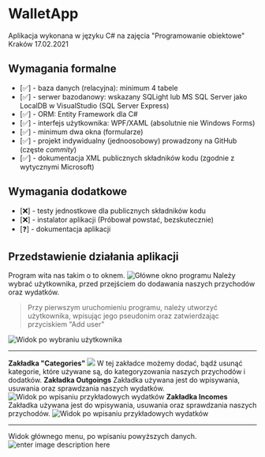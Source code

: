 # WalletApp
Aplikacja wykonana w języku C# na zajęcia "Programowanie obiektowe"
Kraków 17.02.2021
## Wymagania formalne
 - [✅] -   baza danych (relacyjna): minimum 4 tabele
-   [✅] - serwer bazodanowy: wskazany SQLight lub MS SQL Server jako LocalDB w VisualStudio (SQL Server Express)
- [✅] -  ORM: Entity Framework dla C#
- [✅] -  interfejs użytkownika: WPF/XAML (absolutnie nie Windows Forms)
-  [✅] - minimum dwa okna (formularze)
-  [✅] - projekt indywidualny (jednoosobowy) prowadzony na GitHub (częste  _commity_)
- [✅] -  dokumentacja XML publicznych składników kodu (zgodnie z wytycznymi Microsoft)
## Wymagania dodatkowe
-  [❌] - testy jednostkowe dla publicznych składników kodu
-  [❌] - instalator aplikacji (Próbował powstać, bezskutecznie)
-  [❓] - dokumentacja aplikacji
## Przedstawienie działania aplikacji

Program wita nas takim o to oknem.
![Główne okno programu](https://i.imgur.com/N2j2znV.png)
Należy wybrać użytkownika, przed przejściem do dodawania naszych przychodów oraz wydatków.

> Przy pierwszym uruchomieniu programu, należy utworzyć użytkownika, wpisując jego pseudonim oraz zatwierdzając przyciskiem "Add user"
> 
![Widok po wybraniu użytkownika](https://i.imgur.com/ougOMWw.png)

-------------------------------------------------------------
**Zakładka "Categories"**
![](https://i.imgur.com/EVDJ5Oj.png)
W tej zakładce możemy dodać, bądź usunąć kategorie, które używane są, do kategoryzowania naszych przychodów i dodatków.
**Zakładka Outgoings**
Zakładka używana jest do wpisywania, usuwania oraz sprawdzania naszych wydatków.
![Widok po wpisaniu przykładowych wydatków](https://i.imgur.com/5Ls6nyt.png)
**Zakładka Incomes**
Zakładka używana jest do wpisywania, usuwania oraz sprawdzania naszych przychodów.
![Widok po wpisaniu przykładowych wydatków](https://i.imgur.com/rgnNWqw.png)

-------------------------------
Widok głównego menu, po wpisaniu powyższych danych.
![enter image description here](https://i.imgur.com/6L1FlMK.png)